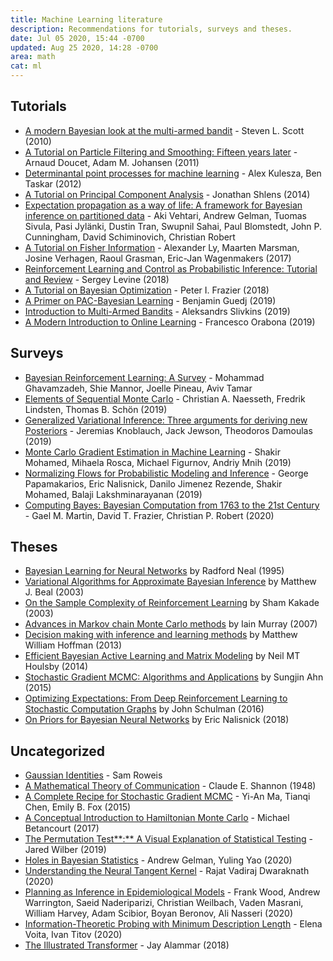 ```yaml
---
title: Machine Learning literature
description: Recommendations for tutorials, surveys and theses.
date: Jul 05 2020, 15:44 -0700
updated: Aug 25 2020, 14:28 -0700
area: math
cat: ml
---
```


## Tutorials

- [A modern Bayesian look at the multi-armed bandit](http://www.economics.uci.edu/~ivan/asmb.874.pdf) - Steven L. Scott (2010)
- [A Tutorial on Particle Filtering and Smoothing: Fifteen years later](https://www.stats.ox.ac.uk/~doucet/doucet_johansen_tutorialPF2011.pdf) - Arnaud Doucet, Adam M. Johansen (2011)
- [Determinantal point processes for machine learning](https://arxiv.org/abs/1207.6083) - Alex Kulesza, Ben Taskar (2012)
- [A Tutorial on Principal Component Analysis](https://arxiv.org/abs/1404.1100) - Jonathan Shlens (2014)
- [Expectation propagation as a way of life: A framework for Bayesian inference on partitioned data](https://arxiv.org/abs/1412.4869) - Aki Vehtari, Andrew Gelman, Tuomas Sivula, Pasi Jylänki, Dustin Tran, Swupnil Sahai, Paul Blomstedt, John P. Cunningham, David Schiminovich, Christian Robert
- [A Tutorial on Fisher Information](https://arxiv.org/abs/1705.01064) - Alexander Ly, Maarten Marsman, Josine Verhagen, Raoul Grasman, Eric-Jan Wagenmakers (2017)
- [Reinforcement Learning and Control as Probabilistic Inference: Tutorial and Review](https://arxiv.org/abs/1805.00909) - Sergey Levine (2018)
- [A Tutorial on Bayesian Optimization](https://arxiv.org/abs/1807.02811) - Peter I. Frazier (2018)
- [A Primer on PAC-Bayesian Learning](https://arxiv.org/abs/1901.05353) - Benjamin Guedj (2019)
- [Introduction to Multi-Armed Bandits](https://arxiv.org/abs/1904.07272) - Aleksandrs Slivkins (2019)
- [A Modern Introduction to Online Learning](https://arxiv.org/abs/1912.13213) - Francesco Orabona (2019)

## Surveys

- [Bayesian Reinforcement Learning: A Survey](https://arxiv.org/abs/1609.04436) - Mohammad Ghavamzadeh, Shie Mannor, Joelle Pineau, Aviv Tamar
- [Elements of Sequential Monte Carlo](https://arxiv.org/abs/1903.04797) - Christian A. Naesseth, Fredrik Lindsten, Thomas B. Schön (2019)
- [Generalized Variational Inference: Three arguments for deriving new Posteriors](https://arxiv.org/abs/1904.02063) - Jeremias Knoblauch, Jack Jewson, Theodoros Damoulas (2019)
- [Monte Carlo Gradient Estimation in Machine Learning](https://arxiv.org/abs/1906.10652) - Shakir Mohamed, Mihaela Rosca, Michael Figurnov, Andriy Mnih (2019)
- [Normalizing Flows for Probabilistic Modeling and Inference](https://arxiv.org/abs/1912.02762) - George Papamakarios, Eric Nalisnick, Danilo Jimenez Rezende, Shakir Mohamed, Balaji Lakshminarayanan (2019)
- [Computing Bayes: Bayesian Computation from 1763 to the 21st Century](https://arxiv.org/abs/2004.06425) - Gael M. Martin, David T. Frazier, Christian P. Robert (2020)

## Theses

- [Bayesian Learning for Neural Networks](https://www.cs.toronto.edu/~radford/ftp/thesis.pdf) by Radford Neal (1995)
- [Variational Algorithms for Approximate Bayesian Inference](https://cse.buffalo.edu/faculty/mbeal/papers/beal03.pdf) by Matthew J. Beal (2003)
- [On the Sample Complexity of Reinforcement Learning](https://homes.cs.washington.edu/~sham/papers/thesis/sham_thesis.pdf) by Sham Kakade (2003)
- [Advances in Markov chain Monte Carlo methods](https://homepages.inf.ed.ac.uk/imurray2/pub/07thesis/murray_thesis_2007.pdf) by Iain Murray (2007)
- [Decision making with inference and learning methods](http://mlg.eng.cam.ac.uk/hoffmanm/papers/hoffman:2013:thesis.pdf) by Matthew William Hoffman (2013)
- [Efficient Bayesian Active Learning and Matrix Modeling](https://pdfs.semanticscholar.org/9e74/60160be245daa2e8808ffc9097e475e18192.pdf) by Neil MT Houlsby (2014)
- [Stochastic Gradient MCMC: Algorithms and Applications](https://escholarship.org/uc/item/4k8039zm) by Sungjin Ahn (2015)
- [Optimizing Expectations: From Deep Reinforcement Learning to Stochastic Computation Graphs](http://joschu.net/docs/thesis.pdf) by John Schulman (2016)
- [On Priors for Bayesian Neural Networks](https://escholarship.org/uc/item/1jq6z904) by Eric Nalisnick (2018)

## Uncategorized

- [Gaussian Identities](https://cs.nyu.edu/~roweis/notes/gaussid.pdf) - Sam Roweis
- [A Mathematical Theory of Communication](http://people.math.harvard.edu/~ctm/home/text/others/shannon/entropy/entropy.pdf) - Claude E. Shannon (1948)
- [A Complete Recipe for Stochastic Gradient MCMC](https://arxiv.org/abs/1506.04696) - Yi-An Ma, Tianqi Chen, Emily B. Fox (2015)
- [A Conceptual Introduction to Hamiltonian Monte Carlo](https://arxiv.org/abs/1701.02434) - Michael Betancourt (2017)
- [The Permutation Test**:** A Visual Explanation of Statistical Testing](https://www.jwilber.me/permutationtest/) - Jared Wilber (2019)
- [Holes in Bayesian Statistics](http://www.stat.columbia.edu/~gelman/research/unpublished/bayes_holes_2.pdf) - Andrew Gelman, Yuling Yao (2020)
- [Understanding the Neural Tangent Kernel](https://rajatvd.github.io/NTK/) - Rajat Vadiraj Dwaraknath (2020)
- [Planning as Inference in Epidemiological Models](https://arxiv.org/abs/2003.13221) - Frank Wood, Andrew Warrington, Saeid Naderiparizi, Christian Weilbach, Vaden Masrani, William Harvey, Adam Scibior, Boyan Beronov, Ali Nasseri (2020)
- [Information-Theoretic Probing with Minimum Description Length](https://arxiv.org/abs/2003.12298) - Elena Voita, Ivan Titov (2020)
- [The Illustrated Transformer](http://jalammar.github.io/illustrated-transformer/) - Jay Alammar (2018)
